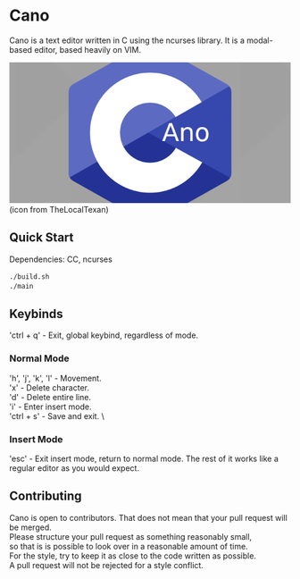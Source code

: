 # Cano
Cano is a text editor written in C using the ncurses library.
It is a modal-based editor, based heavily on VIM. 

![Cano icon](cano.png)
(icon from TheLocalTexan)

## Quick Start
Dependencies: CC, ncurses
```sh
./build.sh
./main
```

## Keybinds
'ctrl + q' - Exit, global keybind, regardless of mode.
### Normal Mode
'h', 'j', 'k', 'l' - Movement. \
'x' - Delete character. \
'd' - Delete entire line. \
'i' - Enter insert mode. \
'ctrl + s' - Save and exit. \

### Insert Mode
'esc' - Exit insert mode, return to normal mode.
The rest of it works like a regular editor as you would expect.

## Contributing
Cano is open to contributors. That does not mean that your pull request will be merged. \
Please structure your pull request as something reasonably small, \
so that is is possible to look over in a reasonable amount of time. \
For the style, try to keep it as close to the code written as possible. \
A pull request will not be rejected for a style conflict.
